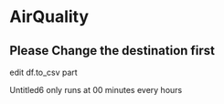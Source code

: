 # AirQuality

## Please Change the destination first
edit df.to_csv part

Untitled6 only runs at 00 minutes every hours
